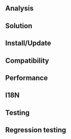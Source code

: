 <!--
Provide an outline of this pull request in English, in the Title above.
上のタイトル欄に、プルリクエストの概要を *英語で* 記入してください。

Please be sure to write the title in the following format.
タイトルは以下の形式で記述してください。

Issue #<Issue id> <Outline of this pull request>
-->

## Analysis
<!--
Provide the root cause of the pull request.
問題の根本原因を記載してください。
-->

## Solution
<!--
Provide the solution.
解決策を記載してください。
-->

## Install/Update
<!--
Provide how to apply the modification.
When it can not be applied by simple module replacement such as modification of service schema.

この変更の適用方法を記載してください。
サービススキーマの修正など、単純なモジュール差し替えでは適用できない場合が該当します。
-->

## Compatibility
<!--
Describe changes in external specifications.
For example, if the HTTP status code has been changed.

外部仕様に変更がある場合に記載してください。
HTTP ステータスコードが変更される場合などが該当します。
-->

## Performance
<!--
Describe the effect on performance.
性能に及ぼす影響を記載してください。
-->

## I18N
<!--
Provide the impact on internationalization.
If you need attention to other languages, such as when changing the wording of the error message.

国際化への影響を記載してください。
エラーメッセージの文言を変更した場合など、他言語に注意が必要な場合が該当します。
-->

## Testing
<!--
Provide the necessary test procedures to confirm the modification.
修正を確認するために必要なテスト手順を記載してください。
-->

## Regression testing
<!--
Provide the result of the regression test.
リグレッションテストの結果を記載してください。
-->
